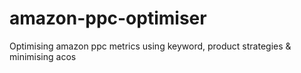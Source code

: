 # amazon-ppc-optimiser
Optimising amazon ppc metrics using keyword, product strategies &amp; minimising acos
